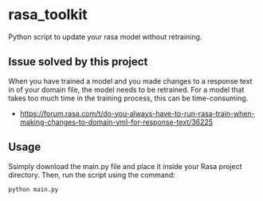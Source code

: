 # rasa_toolkit
Python script to update your rasa model without retraining.

##  Issue solved by this project
When you have trained a model and you made changes to a response text in of your domain file, the model needs to be retrained. 
For a model that takes too much time in the training process, this can be time-consuming.
- https://forum.rasa.com/t/do-you-always-have-to-run-rasa-train-when-making-changes-to-domain-yml-for-response-text/36225

## Usage
Ssimply download the main.py file and place it inside your Rasa project directory.
Then, run the script using the command:
```bash
python main.py
```
